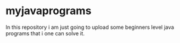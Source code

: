 # myjavaprograms
In this repository i am just going to upload some beginners level java programs that i one can solve it.
